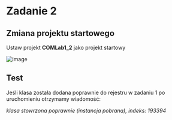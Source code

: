 # Zadanie 2

## Zmiana projektu startowego

Ustaw projekt **COMLab1_2** jako projekt startowy  

![image](https://github.com/user-attachments/assets/18fc1811-ca43-4d86-9abb-a7e20bf7949c)

## Test 

Jeśli klasa została dodana poprawnie do rejestru w zadaniu 1 po uruchomieniu otrzymamy wiadomość:  

*klasa stowrzona poprawnie (instancja pobrana), indeks: 193394*
